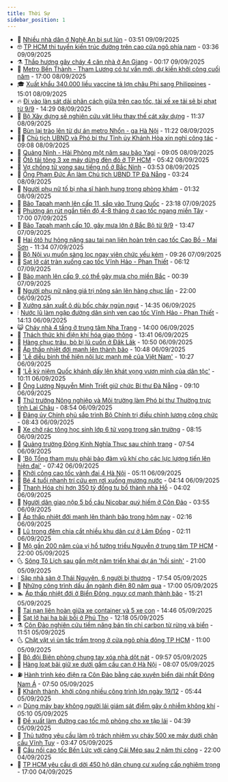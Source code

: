 ```yaml
---
title: Thời Sự
sidebar_position: 1
---
```


<!-- vnexpress-thoi-su:START -->
- 🦒 [Nhiều nhà dân ở Nghệ An bị sụt lún](https://vnexpress.net/nhieu-nha-dan-o-nghe-an-bi-sut-lun-4936818.html) - 03:51 09/09/2025
- 🤓 [TP HCM thi tuyển kiến trúc đường trên cao cửa ngõ phía nam](https://vnexpress.net/tp-hcm-thi-tuyen-kien-truc-duong-tren-cao-cua-ngo-phia-nam-4936831.html) - 03:36 09/09/2025
- ⚗️ [Thắp hương gây cháy 4 căn nhà ở An Giang](https://vnexpress.net/thap-huong-gay-chay-4-can-nha-o-an-giang-4936726.html) - 00:17 09/09/2025
- 🌊 [Metro Bến Thành - Tham Lương có tư vấn mới, dự kiến khởi công cuối năm](https://vnexpress.net/metro-ben-thanh-tham-luong-co-tu-van-moi-du-kien-khoi-cong-cuoi-nam-4936650.html) - 17:00 08/09/2025
- 🎓 [Xuất khẩu 340.000 liều vaccine tả lợn châu Phi sang Philippines](https://vnexpress.net/xuat-khau-340-000-lieu-vaccine-ta-lon-chau-phi-sang-philippines-4936592.html) - 15:01 08/09/2025
- 🔥 [Đi vào làn sát dải phân cách giữa trên cao tốc, tài xế xe tải sẽ bị phạt từ 9/9](https://vnexpress.net/di-vao-lan-sat-dai-phan-cach-giua-tren-cao-toc-tai-xe-xe-tai-se-bi-phat-tu-9-9-4936688.html) - 14:29 08/09/2025
- 🦏 [Bộ Xây dựng sẽ nghiên cứu vật liệu thay thế cát xây dựng](https://vnexpress.net/bo-xay-dung-se-nghien-cuu-vat-lieu-thay-the-cat-xay-dung-4936585.html) - 11:37 08/09/2025
- 👺 [Bùn lại trào lên từ dự án metro Nhổn - ga Hà Nội](https://vnexpress.net/bun-lai-trao-len-tu-du-an-metro-nhon-ga-ha-noi-4936666.html) - 11:22 08/09/2025
- 🧑‍🏫 [Chủ tịch UBND và Phó bí thư Tỉnh ủy Khánh Hòa xin nghỉ công tác](https://vnexpress.net/chu-tich-ubnd-va-pho-bi-thu-tinh-uy-khanh-hoa-xin-nghi-cong-tac-4936595.html) - 09:08 08/09/2025
- 🚦 [Quảng Ninh - Hải Phòng một năm sau bão Yagi](https://vnexpress.net/quang-ninh-hai-phong-mot-nam-sau-bao-yagi-4936381.html) - 09:05 08/09/2025
- 🎉 [Ôtô tải tông 3 xe máy dừng đèn đỏ ở TP HCM](https://vnexpress.net/oto-tai-tong-3-xe-may-dung-den-do-o-tp-hcm-4936466.html) - 05:42 08/09/2025
- 🦒 [Vợ chồng tử vong sau tiếng nổ ở Bắc Ninh](https://vnexpress.net/vo-chong-tu-vong-sau-tieng-no-o-bac-ninh-4936407.html) - 03:53 08/09/2025
- 🤗 [Ông Phạm Đức Ấn làm Chủ tịch UBND TP Đà Nẵng](https://vnexpress.net/ong-pham-duc-an-lam-chu-tich-ubnd-tp-da-nang-4936383.html) - 03:24 08/09/2025
- 💼 [Người phụ nữ tố bị nha sĩ hành hung trong phòng khám](https://vnexpress.net/nguoi-phu-nu-to-bi-nha-si-hanh-hung-trong-phong-kham-4936277.html) - 01:32 08/09/2025
- 🤩 [Bão Tapah mạnh lên cấp 11, sắp vào Trung Quốc](https://vnexpress.net/bao-tapah-manh-len-cap-11-sap-vao-trung-quoc-4936254.html) - 23:18 07/09/2025
- 🤡 [Phương án rút ngắn tiến độ 4-8 tháng ở cao tốc ngang miền Tây](https://vnexpress.net/phuong-an-rut-ngan-tien-do-4-8-thang-o-cao-toc-ngang-mien-tay-4936179.html) - 17:00 07/09/2025
- 💯 [Bão Tapah mạnh cấp 10, gây mưa lớn ở Bắc Bộ từ 9/9](https://vnexpress.net/bao-tapah-manh-cap-10-gay-mua-lon-o-bac-bo-tu-9-9-4936228.html) - 13:47 07/09/2025
- 👺 [Hai ôtô hư hỏng nặng sau tai nạn liên hoàn trên cao tốc Cao Bồ - Mai Sơn](https://vnexpress.net/hai-oto-hu-hong-nang-sau-tai-nan-lien-hoan-tren-cao-toc-cao-bo-mai-son-4936211.html) - 11:34 07/09/2025
- 🌮 [Bộ Nội vụ muốn sàng lọc ngay viên chức yếu kém](https://vnexpress.net/bo-noi-vu-muon-sang-loc-ngay-vien-chuc-yeu-kem-4935019.html) - 09:26 07/09/2025
- 🥸 [Sạt lở cát tràn xuống cao tốc Vĩnh Hảo - Phan Thiết](https://vnexpress.net/sat-lo-cat-tran-xuong-cao-toc-vinh-hao-phan-thiet-4936147.html) - 06:12 07/09/2025
- 🐻 [Bão mạnh lên cấp 9, có thể gây mưa cho miền Bắc](https://vnexpress.net/bao-manh-len-cap-9-co-the-gay-mua-cho-mien-bac-4936063.html) - 00:39 07/09/2025
- 👀 [Người phụ nữ nâng giá trị nông sản lên hàng chục lần](https://vnexpress.net/nguoi-phu-nu-nang-gia-tri-nong-san-len-hang-chuc-lan-4934711.html) - 22:00 06/09/2025
- 🤔 [Xưởng sản xuất ô dù bốc cháy ngùn ngụt](https://vnexpress.net/xuong-san-xuat-o-du-boc-chay-ngun-ngut-4936032.html) - 14:35 06/09/2025
- 🕯 [Nước lũ làm ngập đường dân sinh ven cao tốc Vĩnh Hảo - Phan Thiết](https://vnexpress.net/nuoc-lu-lam-ngap-duong-dan-sinh-ven-cao-toc-vinh-hao-phan-thiet-4936019.html) - 14:13 06/09/2025
- 😺 [Cháy nhà 4 tầng ở trung tâm Nha Trang](https://vnexpress.net/chay-nha-4-tang-o-trung-tam-nha-trang-4936026.html) - 14:00 06/09/2025
- 🦆 [Thách thức khi điện khí hóa giao thông](https://vnexpress.net/thach-thuc-khi-dien-khi-hoa-giao-thong-4935513.html) - 13:41 06/09/2025
- 🧰 [Hàng chục trâu, bò bị lũ cuốn ở Đăk Lăk](https://vnexpress.net/hang-chuc-trau-bo-bi-lu-cuon-o-dak-lak-4935994.html) - 10:50 06/09/2025
- 🦍 [Áp thấp nhiệt đới mạnh lên thành bão](https://vnexpress.net/ap-thap-nhiet-doi-manh-len-thanh-bao-4935997.html) - 10:48 06/09/2025
- 🧰 [&#39;Lễ diễu binh thể hiện nội lực mạnh mẽ của Việt Nam&#39;](https://vnexpress.net/le-dieu-binh-the-hien-noi-luc-manh-me-cua-viet-nam-4935734.html) - 10:27 06/09/2025
- 💃 [&#39;Lễ kỷ niệm Quốc khánh dấy lên khát vọng vươn mình của dân tộc&#39;](https://vnexpress.net/le-ky-niem-quoc-khanh-day-len-khat-vong-vuon-minh-cua-dan-toc-4935976.html) - 10:11 06/09/2025
- 🧰 [Ông Lương Nguyễn Minh Triết giữ chức Bí thư Đà Nẵng](https://vnexpress.net/ong-luong-nguyen-minh-triet-giu-chuc-bi-thu-da-nang-4935967.html) - 09:10 06/09/2025
- 🚀 [Thứ trưởng Nông nghiệp và Môi trường làm Phó bí thư Thường trực tỉnh Lai Châu](https://vnexpress.net/thu-truong-nong-nghiep-va-moi-truong-lam-pho-bi-thu-thuong-truc-tinh-lai-chau-4935966.html) - 08:54 06/09/2025
- 🎊 [Đảng ủy Chính phủ sắp trình Bộ Chính trị điều chỉnh lương công chức](https://vnexpress.net/dang-uy-chinh-phu-sap-trinh-bo-chinh-tri-dieu-chinh-luong-cong-chuc-4935962.html) - 08:43 06/09/2025
- 🤭 [Xe chở rác tông học sinh lớp 6 tử vong trong sân trường](https://vnexpress.net/xe-cho-rac-tong-hoc-sinh-lop-6-tu-vong-trong-san-truong-4935947.html) - 08:15 06/09/2025
- 🤗 [Quảng trường Đông Kinh Nghĩa Thục sau chỉnh trang](https://vnexpress.net/quang-truong-dong-kinh-nghia-thuc-sau-chinh-trang-4935843.html) - 07:54 06/09/2025
- 🌈 [&#39;Bộ Tổng tham mưu phải bảo đảm vũ khí cho các lực lượng tiến lên hiện đại&#39;](https://vnexpress.net/bo-tong-tham-muu-phai-bao-dam-vu-khi-cho-cac-luc-luong-tien-len-hien-dai-4935912.html) - 07:42 06/09/2025
- 🦣 [Khởi công cao tốc vành đai 4 Hà Nội](https://vnexpress.net/khoi-cong-cao-toc-vanh-dai-4-ha-noi-4935888.html) - 05:11 06/09/2025
- 🎡 [Bé 4 tuổi nhanh trí cứu em rơi xuống mương nước](https://vnexpress.net/be-4-tuoi-nhanh-tri-cuu-em-roi-xuong-muong-nuoc-4935805.html) - 04:14 06/09/2025
- 🦏 [Thanh Hóa chi hơn 350 tỷ đồng tu bổ thành nhà Hồ](https://vnexpress.net/thanh-hoa-chi-hon-350-ty-dong-tu-bo-thanh-nha-ho-4935820.html) - 04:02 06/09/2025
- 🎊 [Người dân giao nộp 5 bồ câu Nicobar quý hiếm ở Côn Đảo](https://vnexpress.net/nguoi-dan-giao-nop-5-bo-cau-nicobar-quy-hiem-o-con-dao-4935804.html) - 03:55 06/09/2025
- 🫶 [Áp thấp nhiệt đới mạnh lên thành bão trong hôm nay](https://vnexpress.net/ap-thap-nhiet-doi-o-bien-dong-nguy-co-manh-thanh-bao-4935782.html) - 02:16 06/09/2025
- 🤔 [Lũ trong đêm chia cắt nhiều khu dân cư ở Lâm Đồng](https://vnexpress.net/lu-trong-dem-chia-cat-nhieu-khu-dan-cu-o-lam-dong-4935773.html) - 02:11 06/09/2025
- 🤠 [Mộ gần 200 năm của vị hổ tướng triều Nguyễn ở trung tâm TP HCM](https://vnexpress.net/mo-gan-200-nam-cua-vi-ho-tuong-trieu-nguyen-o-trung-tam-tp-hcm-4933068.html) - 22:00 05/09/2025
- 🌜 [Sông Tô Lịch sau gần một năm triển khai dự án &#39;hồi sinh&#39;](https://vnexpress.net/song-to-lich-sau-gan-mot-nam-trien-khai-du-an-hoi-sinh-4935239.html) - 21:00 05/09/2025
- 🕯 [Sập nhà sàn ở Thái Nguyên, 6 người bị thương](https://vnexpress.net/sap-nha-san-o-thai-nguyen-6-nguoi-bi-thuong-4935733.html) - 17:54 05/09/2025
- 🤔 [Những công trình dấu ấn ngành điện 80 năm qua](https://vnexpress.net/nhung-cong-trinh-dau-an-nganh-dien-80-nam-qua-4935520.html) - 17:00 05/09/2025
- 🏊 [Áp thấp nhiệt đới ở Biển Đông, nguy cơ mạnh thành bão](https://vnexpress.net/ap-thap-nhiet-doi-o-bien-dong-nguy-co-manh-thanh-bao-4935710.html) - 15:21 05/09/2025
- 🌮 [Tai nạn liên hoàn giữa xe container và 5 xe con](https://vnexpress.net/tai-nan-lien-hoan-giua-xe-container-va-5-xe-con-4935705.html) - 14:46 05/09/2025
- 🫣 [Sạt lở hai ha bãi bồi ở Phú Thọ](https://vnexpress.net/sat-lo-hai-ha-bai-boi-o-phu-tho-4935668.html) - 12:18 05/09/2025
- ⚗️ [Côn Đảo nghiên cứu tiềm năng bán tín chỉ carbon từ rừng và biển](https://vnexpress.net/con-dao-nghien-cuu-tiem-nang-ban-tin-chi-carbon-tu-rung-va-bien-4935689.html) - 11:51 05/09/2025
- 🌜 [Chật vật vì ùn tắc trầm trọng ở cửa ngõ phía đông TP HCM](https://vnexpress.net/chat-vat-vi-un-tac-tram-trong-o-cua-ngo-phia-dong-tp-hcm-4935507.html) - 11:00 05/09/2025
- 🌁 [Bộ đội Biên phòng chung tay xóa nhà dột nát](https://vnexpress.net/bo-doi-bien-phong-chung-tay-xoa-nha-dot-nat-4935530.html) - 09:57 05/09/2025
- 🐲 [Hàng loạt bãi giữ xe dưới gầm cầu cạn ở Hà Nội](https://vnexpress.net/hang-loat-bai-giu-xe-duoi-gam-cau-can-o-ha-noi-4935557.html) - 08:07 05/09/2025
- ⛽️ [Hành trình kéo điện ra Côn Đảo bằng cáp xuyên biển dài nhất Đông Nam Á](https://vnexpress.net/hanh-trinh-keo-dien-ra-con-dao-bang-cap-xuyen-bien-dai-nhat-dong-nam-a-4935522.html) - 07:50 05/09/2025
- 🗽 [Khánh thành, khởi công nhiều công trình lớn ngày 19/12](https://vnexpress.net/khanh-thanh-khoi-cong-nhieu-cong-trinh-lon-ngay-19-12-4935488.html) - 05:44 05/09/2025
- 🔥 [Dùng máy bay không người lái giám sát điểm gây ô nhiễm không khí](https://vnexpress.net/dung-may-bay-khong-nguoi-lai-giam-sat-diem-gay-o-nhiem-khong-khi-4935426.html) - 05:10 05/09/2025
- 💯 [Đề xuất làm đường cao tốc mô phỏng cho xe tập lái](https://vnexpress.net/de-xuat-lam-duong-cao-toc-mo-phong-cho-xe-tap-lai-4935471.html) - 04:39 05/09/2025
- 🦆 [Thủ tướng yêu cầu làm rõ trách nhiệm vụ cháy 500 xe máy dưới chân cầu Vĩnh Tuy](https://vnexpress.net/thu-tuong-yeu-cau-lam-ro-trach-nhiem-vu-chay-500-xe-may-duoi-chan-cau-vinh-tuy-4935430.html) - 03:47 05/09/2025
- 🫣 [Cầu nối cao tốc Bến Lức với cảng Cái Mép sau 2 năm thi công](https://vnexpress.net/cau-noi-cao-toc-ben-luc-voi-cang-cai-mep-sau-2-nam-thi-cong-4935078.html) - 22:00 04/09/2025
- 🤡 [TP HCM yêu cầu di dời 450 hộ dân chung cư xuống cấp nghiêm trọng](https://vnexpress.net/tp-hcm-yeu-cau-di-doi-450-ho-dan-chung-cu-xuong-cap-nghiem-trong-4935162.html) - 17:00 04/09/2025<!-- vnexpress-thoi-su:END -->